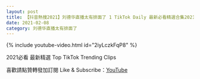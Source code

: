 ```yaml
---
layout: post
title: 【抖音熱搜2021】刘德华直播太有排面了 1 TikTok Daily 最新必看精選合集2021 02 08
date: 2021-02-08
category: 刘德华直播太有排面了
---
```


{% include youtube-video.html id="2iyLczkFqP8" %}

2021必看 最新精選 Top TikTok Trending Clips

喜歡請點贊轉發加訂閱 Like & Subscribe：[YouTube](https://www.youtube.com/channel/UCAoR7VcanIPd04uEq_GIylA/videos)

